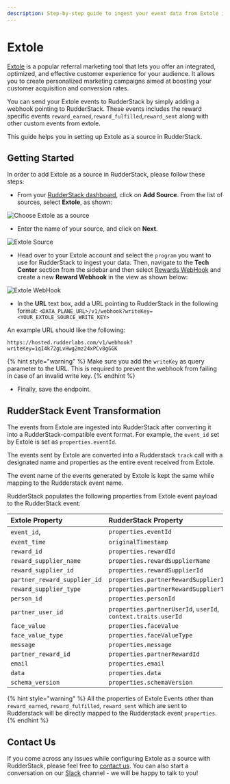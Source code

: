 ```yaml
---
description: Step-by-step guide to ingest your event data from Extole into RudderStack.
---
```


# Extole

[Extole](https://www.extole.com/) is a popular referral marketing tool that lets you offer an integrated, optimized, and effective customer experience for your audience. It allows you to create personalized marketing campaigns aimed at boosting your customer acquisition and conversion rates.

You can send your Extole events to RudderStack by simply adding a webhook pointing to RudderStack. These events includes the reward specific events `reward_earned`,`reward_fulfilled`,`reward_sent` along with other custom events from extole.

This guide helps you in setting up Extole as a source in RudderStack.

## Getting Started

In order to add Extole as a source in RudderStack, please follow these steps:

* From your [RudderStack dashboard](https://app.rudderstack.com/), click on **Add Source**. From the list of sources, select **Extole**, as shown:

![Choose Extole as a source](../../.gitbook/assets/ExtoleSource.png)

* Enter the name of your source, and click on **Next**.

![Extole Source](../../.gitbook/assets/ExtoleSourceCreate.png)

* Head over to your Extole account and select the `program` you want to use for RudderStack to ingest your data. Then, navigate to the **Tech Center** section from the sidebar and then select [Rewards WebHook](https://my.extole.com/tech-center/rewards-webhooks) and create a new **Reward Webhook** in the view as shown below:

![Extole WebHook](../../.gitbook/assets/ExtoleRewardWebhook.png)

* In the **URL** text box, add a URL pointing to RudderStack in the following format: `<DATA_PLANE_URL>/v1/webhook?writeKey=<YOUR_EXTOLE_SOURCE_WRITE_KEY>`

An example URL should like the following:

```http
https://hosted.rudderlabs.com/v1/webhook?writeKey=1qI4k72gLvHwg2mz24xPCv8gGGK
```

{% hint style="warning" %}
Make sure you add the `writeKey` as query parameter to the URL. This is required to prevent the webhook from failing in case of an invalid write key.
{% endhint %}

* Finally, save the endpoint.

## RudderStack Event Transformation

The events from Extole are ingested into RudderStack after converting it into a RudderStack-compatible event format. For example, the `event_id` set by Extole is set as `properties.eventId`.

The events sent by Extole are converted into a Rudderstack `track` call with a designated name and properties as the entire event received from Extole.

The event name of the events generated by Extole is kept the same while mapping to the Rudderstack event name.

RudderStack populates the following properties from Extole event payload to the RudderStack event:

| Extole Property | RudderStack Property |
| :--- | :--- |
| `event_id`, | `properties.eventId` |
| `event_time` | `originalTimestamp` |
| `reward_id` | `properties.rewardId` |
| `reward_supplier_name` | `properties.rewardSupplierName` |
| `reward_supplier_id` | `properties.rewardSupplierId` |
| `partner_reward_supplier_id` | `properties.partnerRewardSupplierId` |
| `reward_supplier_type` | `properties.partnerRewardSupplierType` |
| `person_id` | `properties.personId` |
| `partner_user_id` | `properties.partnerUserId`, `userId`, `context.traits.userId` |
| `face_value` | `properties.faceValue` |
| `face_value_type` | `properties.faceValueType` |
| `message` | `properties.message` |
| `partner_reward_id` | `properties.partnerRewardId` |
| `email` | `properties.email` |
| `data` | `properties.data` |
| `schema_version` | `properties.schemaVersion` |

{% hint style="warning" %}
All the properties of Extole Events other than `reward_earned`, `reward_fulfilled`, `reward_sent` which are sent to Rudderstack will be directly mapped to the Rudderstack event `properties`.
{% endhint %}

## Contact Us

If you come across any issues while configuring Extole as a source with RudderStack, please feel free to [contact us](mailto:%20docs@rudderstack.com). You can also start a conversation on our [Slack](https://resources.rudderstack.com/join-rudderstack-slack) channel - we will be happy to talk to you!

